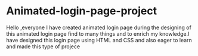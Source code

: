 # Animated-login-page-project
Hello ,everyone I have created animated login page during the designing of this animated login page find to many things and to enrich my knowledge.I have designed this login page using HTML and CSS and also eager to learn and made this type of  projece
